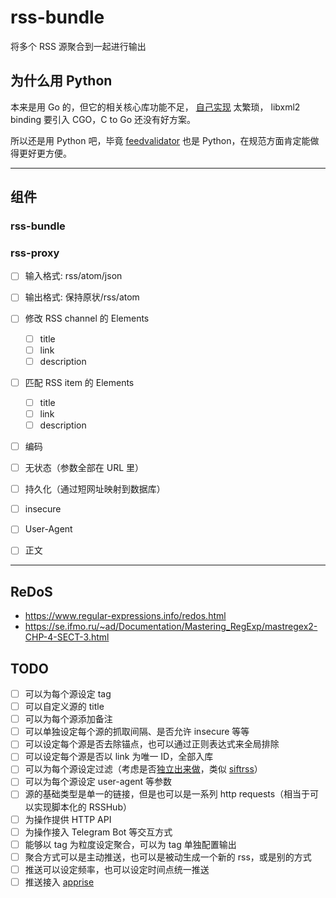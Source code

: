 # rss-bundle

将多个 RSS 源聚合到一起进行输出

## 为什么用 Python

本来是用 Go 的，但它的相关核心库功能不足， [自己实现](https://github.com/hellodword/grss) 太繁琐， libxml2 binding 要引入 CGO，C to Go 还没有好方案。

所以还是用 Python 吧，毕竟 [feedvalidator](https://github.com/w3c/feedvalidator/blob/a9b8d2074f3dc9eb93620d3023ce2348eef25798/requirements.txt) 也是 Python，在规范方面肯定能做得更好更方便。

---

## 组件

### rss-bundle

### rss-proxy

- [ ] 输入格式: rss/atom/json
- [ ] 输出格式: 保持原状/rss/atom
- [ ] 修改 RSS channel 的 Elements
    - [ ] title
    - [ ] link
    - [ ] description
- [ ] 匹配 RSS item 的 Elements
    - [ ] title
    - [ ] link
    - [ ] description
- [ ] 编码
- [ ] 无状态（参数全部在 URL 里）
- [ ] 持久化（通过短网址映射到数据库）
- [ ] insecure
- [ ] User-Agent
- [ ] 正文


---

## ReDoS

- https://www.regular-expressions.info/redos.html
- https://se.ifmo.ru/~ad/Documentation/Mastering_RegExp/mastregex2-CHP-4-SECT-3.html

## TODO

- [ ] 可以为每个源设定 tag
- [ ] 可以自定义源的 title
- [ ] 可以为每个源添加备注
- [ ] 可以单独设定每个源的抓取间隔、是否允许 insecure 等等
- [ ] 可以设定每个源是否去除锚点，也可以通过正则表达式来全局排除
- [ ] 可以设定每个源是否以 link 为唯一 ID，全部入库
- [ ] 可以为每个源设定过滤（考虑是否[独立出来做](#rss-proxy)，类似 [siftrss](https://siftrss.com/)）
- [ ] 可以为每个源设定 user-agent 等参数
- [ ] 源的基础类型是单一的链接，但是也可以是一系列 http requests（相当于可以实现脚本化的 RSSHub）
- [ ] 为操作提供 HTTP API
- [ ] 为操作接入 Telegram Bot 等交互方式
- [ ] 能够以 tag 为粒度设定聚合，可以为 tag 单独配置输出
- [ ] 聚合方式可以是主动推送，也可以是被动生成一个新的 rss，或是别的方式
- [ ] 推送可以设定频率，也可以设定时间点统一推送
- [ ] 推送接入 [apprise](https://github.com/caronc/apprise-api)
